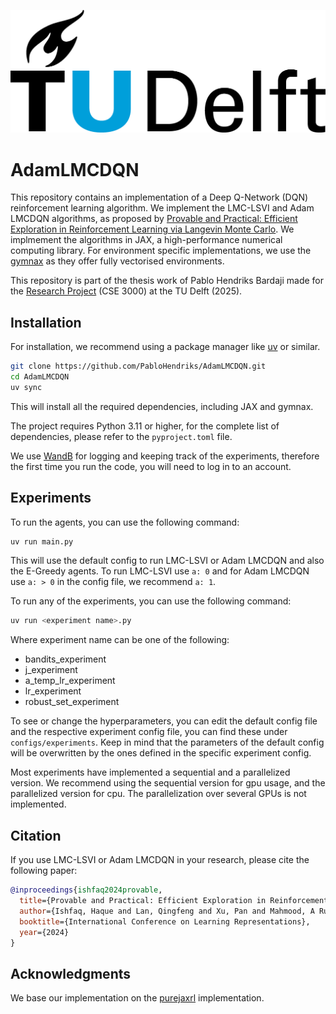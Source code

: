 ![tudelftLogo.png](tudelftLogo.png)

# AdamLMCDQN

This repository contains an implementation of a Deep Q-Network (DQN) reinforcement learning algorithm. We implement the LMC-LSVI and Adam LMCDQN algorithms, as proposed by [Provable and Practical: Efficient Exploration in Reinforcement Learning via Langevin Monte Carlo](https://arxiv.org/abs/2305.18246).
We implmement the algorithms in JAX, a high-performance numerical computing library. For environment specific implementations, we use the [gymnax](https://github.com/RobertTLange/gymnax?tab=readme-ov-file) as they offer fully vectorised environments. 

This repository is part of the thesis work of Pablo Hendriks Bardaji made for the [Research Project](https://github.com/TU-Delft-CSE/Research-Project) (CSE 3000) at the TU Delft (2025). 

## Installation

For installation, we recommend using a package manager like [uv](https://docs.astral.sh/uv/getting-started/installation/) or similar.

```bash
git clone https://github.com/PabloHendriks/AdamLMCDQN.git
cd AdamLMCDQN
uv sync
````

This will install all the required dependencies, including JAX and gymnax. 

The project requires Python 3.11 or higher, for the complete list of dependencies, please refer to the `pyproject.toml` file.

We use [WandB](https://wandb.ai/site/) for logging and keeping track of the experiments, therefore the first time you run the code, you will need to log in to an account. 


## Experiments

To run the agents, you can use the following command:

```bash
uv run main.py
````

This will use the default config to run LMC-LSVI or Adam LMCDQN and also the E-Greedy agents. To run LMC-LSVI use ``a: 0`` and for Adam LMCDQN use ``a: > 0`` in the config file, we recommend ``a: 1``. 

To run any of the experiments, you can use the following command:

```bash
uv run <experiment name>.py
````

Where experiment name can be one of the following:
- bandits_experiment
- j_experiment
- a_temp_lr_experiment
- lr_experiment
- robust_set_experiment

To see or change the hyperparameters, you can edit the default config file and the respective experiment config file, you can find these under `configs/experiments`. Keep in mind that the parameters of the default config will be overwritten by the ones defined in the specific experiment config. 

Most experiments have implemented a sequential and a parallelized version. We recommend using the sequential version for gpu usage, and the parallelized version for cpu. The parallelization over several GPUs is not implemented.

## Citation

If you use LMC-LSVI or Adam LMCDQN in your research, please cite the following paper:

```bibtex
@inproceedings{ishfaq2024provable,
  title={Provable and Practical: Efficient Exploration in Reinforcement Learning via Langevin Monte Carlo},
  author={Ishfaq, Haque and Lan, Qingfeng and Xu, Pan and Mahmood, A Rupam and Precup, Doina and Anandkumar, Anima and Azizzadenesheli, Kamyar},
  booktitle={International Conference on Learning Representations},
  year={2024}
}
````

## Acknowledgments
We base our implementation on the [purejaxrl](https://github.com/luchris429/purejaxrl) implementation.